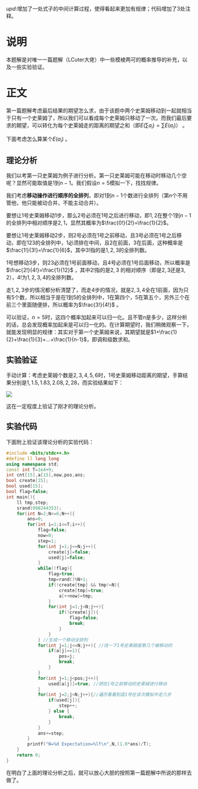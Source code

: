 $upd:$增加了一处式子的中间计算过程，使得看起来更加有规律；代码增加了3处注释。

# 说明

本题解是对唯一一篇题解（LCuter大佬）中一些模棱两可的概率推导的补充，以及一些实验验证。

# 正文

第一篇题解考虑最后结果的期望怎么求，由于该题中两个史莱姆移动到一起就相当于只有一个史莱姆了，所以我们可以看成每个史莱姆只移动了一次。而我们最后要求的期望，可以转化为每个史莱姆走的距离的期望之和（即$E(\sum a_i)=\sum E(a_i)$） 。

下面考虑怎么算某个$E(a_i)$ 。

## 理论分析

我们以考第一只史莱姆为例子进行分析。第一只史莱姆可能在移动时移动几个空呢？显然可能取值是$1$到$n-1$。我们假设$n=5$模拟一下，找找规律。

我们考虑**移动操作进行顺序的全排列**，即对$1$到$n-1$个数进行全排列（第$n$个不用管他，他只能被动合并，不能主动合并）。

要想让1号史莱姆移动1步，那么2号必须在1号之后进行移动，即$1,2$在整个$1$到$n-1$的全排列中相对顺序是$2,1$，显然其概率为$\frac{0!}{2!}=\frac{1}{2}$。

要想让1号史莱姆移动2步，则2号必须在1号之前移动，且3号必须在1号之后移动，即在123的全排列中，1必须排在中间，且2在前面，3在后面，这种概率是$\frac{1!}{3!}=\frac{1}{6}$，其中$3!$指的是$1,2,3$的全排列数。

1号想移动3步，则23必须在1号前面移动，且4号必须在1号后面移动，所以概率是$\frac{2!}{4!}=\frac{1}{12}$ ，其中$2!$指的是$2,3$ 的相对顺序（即是$2,3$还是$3,2$），$4!$为$1,2,3,4$的全排列数。

走$1,2,3$步的情况都分析清楚了，而走$4$步的情况，就是$2,3,4$全在$1$前面，因为只有$5$个数，所以相当于是在$1$到$5$的全排列中，$1$在第四个，$5$在第五个，另外三个在前三个里面随便排，所以概率为$\frac{3!}{4!}$ 。

可以验证，$n=5$时，这四个概率加起来可以归一化。且不管$n$是多少，这样分析的话，总会发现概率加起来是可以归一化的。在计算期望时，我们稍微观察一下，就能发现明显的规律：其实对于第一个史莱姆来说，其期望就是$1+\frac{1}{2}+\frac{1}{3}+…+\frac{1}{n-1}$，即调和级数求和。

## 实验验证

手动计算：考虑史莱姆个数是$2,3,4,5,6$时，1号史莱姆移动距离的期望，手算结果分别是$1,1.5,1.83,2.08,2,28$，而实验结果如下：

![](https://cdn.luogu.com.cn/upload/image_hosting/5n0javxu.png?x-oss-process=image/resize,m_lfit,h_170,w_225)

这在一定程度上验证了刚才的理论分析。

## 实验代码

下面附上验证该理论分析的实验代码：

```cpp
#include <bits/stdc++.h>
#define ll long long
using namespace std;
const int T=1e4+9;
int cnt[15],a[15],now,pos,ans;
bool create[15];
bool used[15];
bool flag=false;
int main(){
	ll tmp,step;
	srand(998244353);
	for(int N=2;N<=6;N++){
		ans=0;
		for(int i=1;i<=T;i++){
			flag=false;
			now=0;
			step=1;
			for(int j=1;j<=N;j++){
				create[j]=false;
				used[j]=false;
			}
			while(!flag){
				flag=true;
				tmp=rand()%N+1;
				if(!create[tmp] && tmp!=N){
					create[tmp]=true;
					a[++now]=tmp;
				}
				for(int j=1;j<N;j++){
					if(!create[j]){
						flag=false;
						break;
					}
				}
			} //生成一个移动全排列 
			for(int j=1;j<=N;j++){ //找一下1号史莱姆是第几个被移动的
				if(a[j]==1){
					pos=j;
					break;
				}
			}
			for(int j=1;j<pos;j++){
				used[a[j]]=true; //把在1号之前移动的史莱姆进行移动 
			}
			for(int j=2;j<N;j++){//遍历看看到底1号在该次模拟中走几步
				if(used[j]){
					step++;
				} else {
					break;
				}
			}
			ans+=step;
		}
		printf("N=%d Expectation=%lf\n",N,(1.0*ans)/T);
	}
	return 0;
}
```

在明白了上面的理论分析之后，就可以放心大胆的按照第一篇题解中所说的那样去做了。